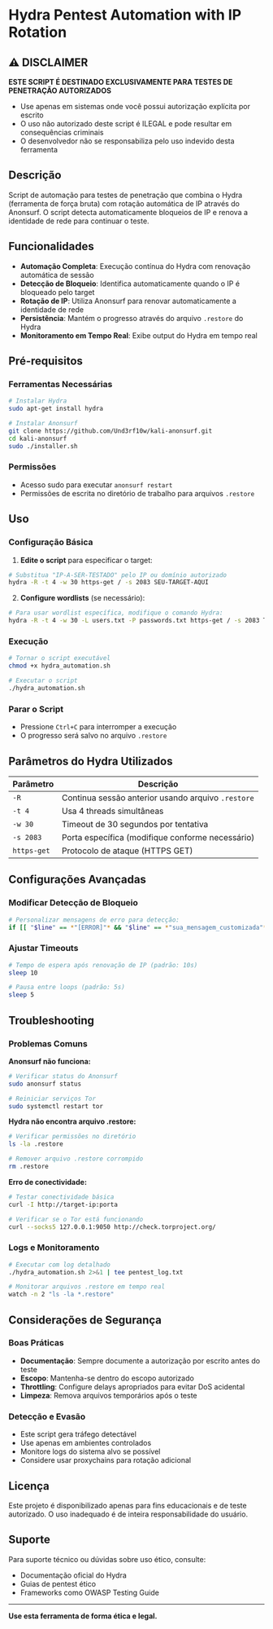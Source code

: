 # Hydra Pentest Automation with IP Rotation

## ⚠️ DISCLAIMER

**ESTE SCRIPT É DESTINADO EXCLUSIVAMENTE PARA TESTES DE PENETRAÇÃO AUTORIZADOS**

- Use apenas em sistemas onde você possui autorização explícita por escrito
- O uso não autorizado deste script é ILEGAL e pode resultar em consequências criminais
- O desenvolvedor não se responsabiliza pelo uso indevido desta ferramenta

## Descrição

Script de automação para testes de penetração que combina o Hydra (ferramenta de força bruta) com rotação automática de IP através do Anonsurf. O script detecta automaticamente bloqueios de IP e renova a identidade de rede para continuar o teste.

## Funcionalidades

- **Automação Completa**: Execução contínua do Hydra com renovação automática de sessão
- **Detecção de Bloqueio**: Identifica automaticamente quando o IP é bloqueado pelo target
- **Rotação de IP**: Utiliza Anonsurf para renovar automaticamente a identidade de rede
- **Persistência**: Mantém o progresso através do arquivo `.restore` do Hydra
- **Monitoramento em Tempo Real**: Exibe output do Hydra em tempo real

## Pré-requisitos

### Ferramentas Necessárias

```bash
# Instalar Hydra
sudo apt-get install hydra

# Instalar Anonsurf
git clone https://github.com/Und3rf10w/kali-anonsurf.git
cd kali-anonsurf
sudo ./installer.sh
```

### Permissões

- Acesso sudo para executar `anonsurf restart`
- Permissões de escrita no diretório de trabalho para arquivos `.restore`

## Uso

### Configuração Básica

1. **Edite o script** para especificar o target:
```bash
# Substitua "IP-A-SER-TESTADO" pelo IP ou domínio autorizado
hydra -R -t 4 -w 30 https-get / -s 2083 SEU-TARGET-AQUI
```

2. **Configure wordlists** (se necessário):
```bash
# Para usar wordlist específica, modifique o comando Hydra:
hydra -R -t 4 -w 30 -L users.txt -P passwords.txt https-get / -s 2083 TARGET
```

### Execução

```bash
# Tornar o script executável
chmod +x hydra_automation.sh

# Executar o script
./hydra_automation.sh
```

### Parar o Script

- Pressione `Ctrl+C` para interromper a execução
- O progresso será salvo no arquivo `.restore`

## Parâmetros do Hydra Utilizados

| Parâmetro | Descrição |
|-----------|-----------|
| `-R` | Continua sessão anterior usando arquivo `.restore` |
| `-t 4` | Usa 4 threads simultâneas |
| `-w 30` | Timeout de 30 segundos por tentativa |
| `-s 2083` | Porta específica (modifique conforme necessário) |
| `https-get` | Protocolo de ataque (HTTPS GET) |

## Configurações Avançadas

### Modificar Detecção de Bloqueio

```bash
# Personalizar mensagens de erro para detecção:
if [[ "$line" == *"[ERROR]"* && "$line" == *"sua_mensagem_customizada"* ]]; then
```

### Ajustar Timeouts

```bash
# Tempo de espera após renovação de IP (padrão: 10s)
sleep 10

# Pausa entre loops (padrão: 5s)
sleep 5
```

## Troubleshooting

### Problemas Comuns

**Anonsurf não funciona:**
```bash
# Verificar status do Anonsurf
sudo anonsurf status

# Reiniciar serviços Tor
sudo systemctl restart tor
```

**Hydra não encontra arquivo .restore:**
```bash
# Verificar permissões no diretório
ls -la .restore

# Remover arquivo .restore corrompido
rm .restore
```

**Erro de conectividade:**
```bash
# Testar conectividade básica
curl -I http://target-ip:porta

# Verificar se o Tor está funcionando
curl --socks5 127.0.0.1:9050 http://check.torproject.org/
```

### Logs e Monitoramento

```bash
# Executar com log detalhado
./hydra_automation.sh 2>&1 | tee pentest_log.txt

# Monitorar arquivos .restore em tempo real
watch -n 2 "ls -la *.restore"
```

## Considerações de Segurança

### Boas Práticas

- **Documentação**: Sempre documente a autorização por escrito antes do teste
- **Escopo**: Mantenha-se dentro do escopo autorizado
- **Throttling**: Configure delays apropriados para evitar DoS acidental
- **Limpeza**: Remova arquivos temporários após o teste

### Detecção e Evasão

- Este script gera tráfego detectável
- Use apenas em ambientes controlados
- Monitore logs do sistema alvo se possível
- Considere usar proxychains para rotação adicional

## Licença

Este projeto é disponibilizado apenas para fins educacionais e de teste autorizado. O uso inadequado é de inteira responsabilidade do usuário.

## Suporte

Para suporte técnico ou dúvidas sobre uso ético, consulte:
- Documentação oficial do Hydra
- Guias de pentest ético
- Frameworks como OWASP Testing Guide

---

**Use esta ferramenta de forma ética e legal.**